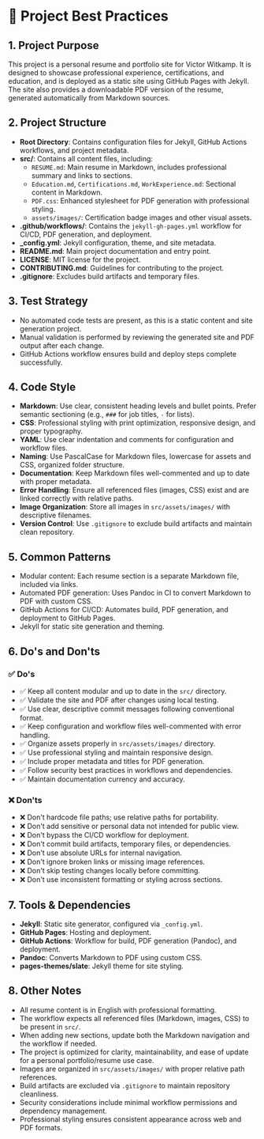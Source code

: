 # 📘 Project Best Practices

## 1. Project Purpose  
This project is a personal resume and portfolio site for Victor Witkamp. It is designed to showcase professional experience, certifications, and education, and is deployed as a static site using GitHub Pages with Jekyll. The site also provides a downloadable PDF version of the resume, generated automatically from Markdown sources.

## 2. Project Structure
- **Root Directory**: Contains configuration files for Jekyll, GitHub Actions workflows, and project metadata.
- **src/**: Contains all content files, including:
  - `RESUME.md`: Main resume in Markdown, includes professional summary and links to sections.
  - `Education.md`, `Certifications.md`, `WorkExperience.md`: Sectional content in Markdown.
  - `PDF.css`: Enhanced stylesheet for PDF generation with professional styling.
  - `assets/images/`: Certification badge images and other visual assets.
- **.github/workflows/**: Contains the `jekyll-gh-pages.yml` workflow for CI/CD, PDF generation, and deployment.
- **_config.yml**: Jekyll configuration, theme, and site metadata.
- **README.md**: Main project documentation and entry point.
- **LICENSE**: MIT license for the project.
- **CONTRIBUTING.md**: Guidelines for contributing to the project.
- **.gitignore**: Excludes build artifacts and temporary files.

## 3. Test Strategy
- No automated code tests are present, as this is a static content and site generation project.
- Manual validation is performed by reviewing the generated site and PDF output after each change.
- GitHub Actions workflow ensures build and deploy steps complete successfully.

## 4. Code Style
- **Markdown**: Use clear, consistent heading levels and bullet points. Prefer semantic sectioning (e.g., `###` for job titles, `-` for lists).
- **CSS**: Professional styling with print optimization, responsive design, and proper typography.
- **YAML**: Use clear indentation and comments for configuration and workflow files.
- **Naming**: Use PascalCase for Markdown files, lowercase for assets and CSS, organized folder structure.
- **Documentation**: Keep Markdown files well-commented and up to date with proper metadata.
- **Error Handling**: Ensure all referenced files (images, CSS) exist and are linked correctly with relative paths.
- **Image Organization**: Store all images in `src/assets/images/` with descriptive filenames.
- **Version Control**: Use `.gitignore` to exclude build artifacts and maintain clean repository.

## 5. Common Patterns
- Modular content: Each resume section is a separate Markdown file, included via links.
- Automated PDF generation: Uses Pandoc in CI to convert Markdown to PDF with custom CSS.
- GitHub Actions for CI/CD: Automates build, PDF generation, and deployment to GitHub Pages.
- Jekyll for static site generation and theming.

## 6. Do's and Don'ts
### ✅ Do's
- ✅ Keep all content modular and up to date in the `src/` directory.
- ✅ Validate the site and PDF after changes using local testing.
- ✅ Use clear, descriptive commit messages following conventional format.
- ✅ Keep configuration and workflow files well-commented with error handling.
- ✅ Organize assets properly in `src/assets/images/` directory.
- ✅ Use professional styling and maintain responsive design.
- ✅ Include proper metadata and titles for PDF generation.
- ✅ Follow security best practices in workflows and dependencies.
- ✅ Maintain documentation currency and accuracy.

### ❌ Don'ts
- ❌ Don't hardcode file paths; use relative paths for portability.
- ❌ Don't add sensitive or personal data not intended for public view.
- ❌ Don't bypass the CI/CD workflow for deployment.
- ❌ Don't commit build artifacts, temporary files, or dependencies.
- ❌ Don't use absolute URLs for internal navigation.
- ❌ Don't ignore broken links or missing image references.
- ❌ Don't skip testing changes locally before committing.
- ❌ Don't use inconsistent formatting or styling across sections.

## 7. Tools & Dependencies
- **Jekyll**: Static site generator, configured via `_config.yml`.
- **GitHub Pages**: Hosting and deployment.
- **GitHub Actions**: Workflow for build, PDF generation (Pandoc), and deployment.
- **Pandoc**: Converts Markdown to PDF using custom CSS.
- **pages-themes/slate**: Jekyll theme for site styling.

## 8. Other Notes
- All resume content is in English with professional formatting.
- The workflow expects all referenced files (Markdown, images, CSS) to be present in `src/`.
- When adding new sections, update both the Markdown navigation and the workflow if needed.
- The project is optimized for clarity, maintainability, and ease of update for a personal portfolio/resume use case.
- Images are organized in `src/assets/images/` with proper relative path references.
- Build artifacts are excluded via `.gitignore` to maintain repository cleanliness.
- Security considerations include minimal workflow permissions and dependency management.
- Professional styling ensures consistent appearance across web and PDF formats.
